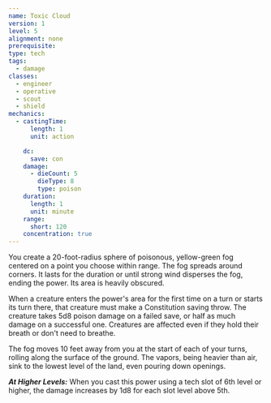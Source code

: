 ```yaml
---
name: Toxic Cloud
version: 1
level: 5
alignment: none
prerequisite: 
type: tech
tags:
  - damage
classes:
  - engineer
  - operative
  - scout
  - shield
mechanics:
  - castingTime:
      length: 1
      unit: action

    dc:
      save: con
    damage:
      - dieCount: 5
        dieType: 8
        type: poison
    duration:
      length: 1
      unit: minute
    range:
      short: 120
    concentration: true
---
```

You create a 20-foot-radius sphere of poisonous, yellow-green fog centered on a point you choose within range. The fog spreads around corners. It lasts for the duration or until strong wind disperses the fog, ending the power. Its area is heavily obscured.

When a creature enters the power's area for the first time on a turn or starts its turn there, that creature must make a Constitution saving throw. The creature takes 5d8 poison damage on a failed save, or half as much damage on a successful one. Creatures are affected even if they hold their breath or don't need to breathe.

The fog moves 10 feet away from you at the start of each of your turns, rolling along the surface of the ground. The vapors, being heavier than air, sink to the lowest level of the land, even pouring down openings.

***__At Higher Levels__:*** When you cast this power using a tech slot of 6th level or higher, the damage increases by 1d8 for each slot level above 5th.
    